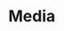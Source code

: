 <script setup>
import demo from './demo.vue'
import demoCode from './demo.vue?raw'
</script>

# Media

<preview :code="demoCode">
  <demo />
</preview>